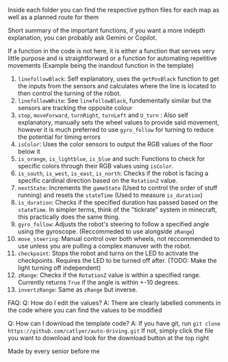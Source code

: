 Inside each folder you can find the respective python files for each map as well as a planned route for them


Short summary of the important functions, if you want a more indepth explanation, you can probably ask Gemini or Copilot.


If a function in the code is not here, it is either a function that serves very little purpose and is straightforward or a function for automating repetitive movements (Example being the inandout function in the template)



1. `linefollowBlack`: Self explanatory, uses the `getPosBlack` function to get the inputs from the sensors and calculates where the line is located to then control the turning of the robot.
2. `linefollowWhite`: See `linefollowBlack`, fundementally similar but the sensors are tracking the opposite colour
3. `stop`, `moveForward`, `turnRight`, `turnLeft` and `U_turn` : Also self explanatory, manually sets the wheel values to provide said movement, however it is much preferred to use `gyro_follow` for turning to reduce the potential for timing errors
4. `isColor`: Uses the color sensors to output the RGB values of the floor below it
5. `is_orange`, `is_lightblue`, `is_blue` and such: Functions to check for specific colors through their RGB values using `isColor`.
6. `is_south`, `is_west`, `is_east`, `is_north`: Checks if the robot is facing a specific cardinal direction based on the `RotationZ` value.
7. `nextState`: Increments the `gameState` (Used to control the order of stuff running) and resets the `stateTime` (Used to measure `is_duration`)
8. `is_duration`: Checks if the specified duration has passed based on the `stateTime`. In simpler terms, think of the "tickrate" system in minecraft, this practically does the same thing.
9. `gyro_follow`: Adjusts the robot's steering to follow a specified angle using the gyroscope. (Reccommeded to use alongside `zRange`)
10. `move_steering`: Manual control over both wheels, not reccommended to use unless you are pulling a complex manuver with the robot.
11. `checkpoint`: Stops the robot and turns on the LED to activate the checkpoints. Requires the LED to be turned off after. (TODO: Make the light turning off independent)
12. `zRange`: Checks if the `RotationZ` value is within a specified range. Currently returns `True` if the angle is within +-10 degrees.
13. `invertzRange`: Same as `zRange` but inverse.


FAQ:
Q: How do I edit the values?
A: There are clearly labelled comments in the code where you can find the values to be modified

Q: How can I download the template code?
A: If you have git, run `git clone https://github.com/catlyer/auto-driving.git`
   If not, simply click the file you want to download and look for the download button at the top right


Made by every senior before me
